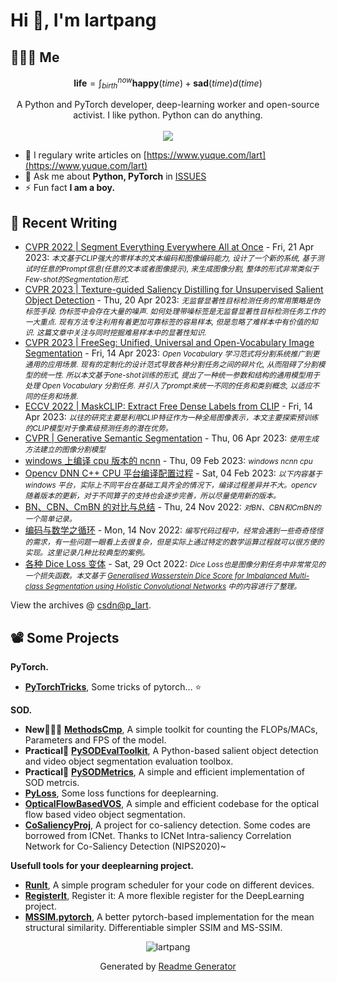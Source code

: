 # Hi 👋, I'm lartpang

## 🧑‍🤝‍🧑 Me

$$
\textbf{life} = \int_{birth}^{now} \mathbf{happy}(time) + \mathbf{sad}(time) d(time)
$$

<p align="center">
  A Python and PyTorch developer, deep-learning worker and open-source activist. I like python. Python can do anything.<br /><br />
  
  <a href="https://skillicons.dev">
    <img src="https://skillicons.dev/icons?i=py,pytorch,cpp,git,docker,github,githubactions,linux,md,latex,matlab,vscode,regex" />
  </a>
</p>

- 📝 I regulary write articles on [https://www.yuque.com/lart](https://www.yuque.com/lart)
- 💬 Ask me about **Python, PyTorch** in [ISSUES](https://github.com/lartpang/lartpang/issues)
- ⚡ Fun fact **I am a boy.**

## 📝 Recent Writing

<!-- writing starts -->
* [CVPR 2022 | Segment Everything Everywhere All at Once](https://blog.csdn.net/P_LarT/article/details/130298712) - Fri, 21 Apr 2023: <small>*本文基于CLIP强大的零样本的文本编码和图像编码能力, 设计了一个新的系统, 基于测试时任意的Prompt信息(任意的文本或者图像提示), 来生成图像分割, 整体的形式非常类似于Few-shot的Segmentation形式.*</small>
* [CVPR 2023 | Texture-guided Saliency Distilling for Unsupervised Salient Object Detection](https://blog.csdn.net/P_LarT/article/details/130269082) - Thu, 20 Apr 2023: <small>*无监督显著性目标检测任务的常用策略是伪标签手段. 伪标签中会存在大量的噪声. 如何处理带噪标签是无监督显著性目标检测任务工作的一大重点. 现有方法专注利用有着更加可靠标签的容易样本, 但是忽略了难样本中有价值的知识. 这篇文章中关注与同时挖掘难易样本中的显著性知识.*</small>
* [CVPR 2023 | FreeSeg: Unified, Universal and Open-Vocabulary Image Segmentation](https://blog.csdn.net/P_LarT/article/details/130158346) - Fri, 14 Apr 2023: <small>*Open Vocabulary 学习范式将分割系统推广到更通用的应用场景. 现有的定制化的设计范式导致各种分割任务之间的碎片化, 从而阻碍了分割模型的统一性.
所以本文基于one-shot训练的形式, 提出了一种统一参数和结构的通用模型用于处理 Open Vocabulary 分割任务.
并引入了prompt来统一不同的任务和类别概念, 以适应不同的任务和场景.*</small>
* [ECCV 2022 | MaskCLIP: Extract Free Dense Labels from CLIP](https://blog.csdn.net/P_LarT/article/details/130157634) - Fri, 14 Apr 2023: <small>*以往的研究主要是利用CLIP特征作为一种全局图像表示，本文主要探索预训练的CLIP模型对于像素级预测任务的潜在优势。*</small>
* [CVPR | Generative Semantic Segmentation](https://blog.csdn.net/P_LarT/article/details/129988887) - Thu, 06 Apr 2023: <small>*使用生成方法建立的图像分割模型*</small>
* [windows 上编译 cpu 版本的 ncnn](https://blog.csdn.net/P_LarT/article/details/128956760) - Thu, 09 Feb 2023: <small>*windows ncnn cpu*</small>
* [Opencv DNN C++ CPU 平台编译配置过程](https://blog.csdn.net/P_LarT/article/details/128882415) - Sat, 04 Feb 2023: <small>*以下内容基于 windows 平台，实际上不同平台在基础工具齐全的情况下，编译过程差异并不大。opencv 随着版本的更新，对于不同算子的支持也会逐步完善，所以尽量使用新的版本。*</small>
* [BN、CBN、CmBN 的对比与总结](https://blog.csdn.net/P_LarT/article/details/128026229) - Thu, 24 Nov 2022: <small>*对BN、CBN和CmBN的一个简单记录。*</small>
* [编码与数学之循环](https://blog.csdn.net/P_LarT/article/details/127842494) - Mon, 14 Nov 2022: <small>*编写代码过程中，经常会遇到一些奇奇怪怪的需求，有一些问题一眼看上去很复杂，但是实际上通过特定的数学运算过程就可以很方便的实现。这里记录几种比较典型的案例。*</small>
* [各种 Dice Loss 变体](https://blog.csdn.net/P_LarT/article/details/127585095) - Sat, 29 Oct 2022: <small>*Dice Loss也是图像分割任务中非常常见的一个损失函数。本文基于 [Generalised Wasserstein Dice Score for Imbalanced Multi-class Segmentation using Holistic Convolutional Networks](https://arxiv.org/abs/1707.00478) 中的内容进行了整理。*</small>
<!-- writing ends -->

View the archives @ [csdn@p_lart](https://blog.csdn.net/p_lart).

## 📽️ Some Projects

**PyTorch.**
* [**PyTorchTricks**](https://github.com/lartpang/PyTorchTricks), Some tricks of pytorch… :star:

**SOD.**
* **New:rocket::rocket::rocket:** [**MethodsCmp**](https://github.com/lartpang/MethodsCmp), A simple toolkit for counting the FLOPs/MACs, Parameters and FPS of the model.
* **Practical:wrench:** [**PySODEvalToolkit**](https://github.com/lartpang/PySODEvalToolkit), A Python-based salient object detection and video object segmentation evaluation toolbox.
* **Practical:wrench:** [**PySODMetrics**](https://github.com/lartpang/PySODMetrics), A simple and efficient implementation of SOD metrcis.
* [**PyLoss**](https://github.com/lartpang/PyLoss), Some loss functions for deeplearning.
* [**OpticalFlowBasedVOS**](https://github.com/lartpang/OpticalFlowBasedVOS), A simple and efficient codebase for the optical flow based video object segmentation.
* [**CoSaliencyProj**](https://github.com/lartpang/CoSaliencyProj), A project for co-saliency detection. Some codes are borrowed from ICNet. Thanks to ICNet Intra-saliency Correlation Network for Co-Saliency Detection (NIPS2020)~

**Usefull tools for your deeplearning project.**
* [**RunIt**](https://github.com/lartpang/RunIt), A simple program scheduler for your code on different devices.
* [**RegisterIt**](https://github.com/lartpang/RegisterIt), Register it: A more flexible register for the DeepLearning project.
* [**MSSIM.pytorch**](https://github.com/lartpang/MSSIM.pytorch), A better pytorch-based implementation for the mean structural similarity. Differentiable simpler SSIM and MS-SSIM.

<p align="center"><img src="https://komarev.com/ghpvc/?username=lartpang" alt="lartpang" /></p>
<p align="center">Generated by <a href="https://rahuldkjain.github.io/gh-profile-readme-generator/" alt="generator">Readme Generator</a></p>
